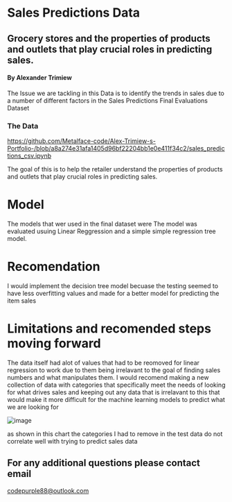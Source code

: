 # Sales Predictions Data 

## Grocery stores and the properties of products and outlets that play crucial roles in predicting sales.

#### By Alexander Trimiew

The Issue we are tackling in this Data is to identify the trends in sales due to a number of different factors 
in the Sales Predictions Final Evaluations Dataset 

### The Data 
 https://github.com/Metalface-code/Alex-Trimiew-s-Portfolio-/blob/a8a274e31afa1405d96bf22204bb1e0e411f34c2/sales_predictions_csv.ipynb
 
 The goal of this is to help the retailer understand the properties of products and outlets that play crucial roles in predicting sales.
 
 # Model 
  
  The models that wer used in the final dataset were The model was evaluated usuing Linear Reggression and a simple simple regression tree model. 
  
  # Recomendation 
 
 I would implement the decision tree model becuase the testing seemed to have less overfitting values and made for a better model for predicting the item sales
  
  # Limitations and recomended steps moving forward
  
  The data itself had alot of values that had to be reomoved for linear regression to work due to them being irrelavant to the goal of finding sales numbers and what manipulates them. I would recomend making a new collection of data with categories that specifically meet the needs of looking for what drives sales and keeping out any data that is irrelavant to this that would make it more difficult for the machine learning models to predict what we are looking for 
  
  ![image](https://user-images.githubusercontent.com/105470937/187822110-70210a54-8409-46ea-9bb2-dccf1c72e9b2.png)

as shown in this chart the categories I had to remove in the test data do not correlate well with trying to predict sales data

  
  ## For any additional questions please contact email
  
  codepurple88@outlook.com
  
  
 



